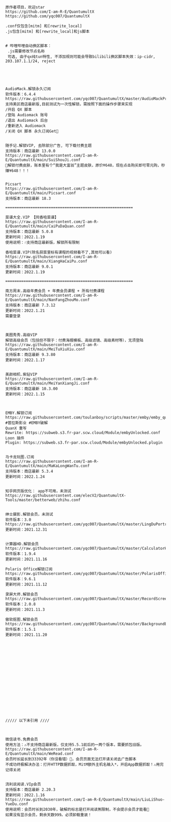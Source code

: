     原作者项目，欢迎star
    https://github.com/I-am-R-E/QuantumultX
    https://github.com/yqc007/QuantumultX
    
    .conf仅包含[mitm] 和[rewrite_local]
    .js包含[mitm] 和[rewrite_local]和js脚本
    
    
    # 哔哩哔哩自动换区脚本：
     .js需要修改节点名称
     可选, 由于qx纯tun特性, 不添加规则可能会导致bilibili换区脚本失效：ip-cidr, 203.107.1.1/24, reject





    AudioMack.解锁永久订阅
    软件版本：6.4.4
    https://raw.githubusercontent.com/yqc007/QuantumultX/master/AudioMackProCrack.js
    支持美区商店最新版,目前测试为一次性解锁，需按照下面的操作步骤来实现
    /开启 QX 脚本
    /登陆 Audiomack 账号
    /退出 Audiomack 后台
    /重新进入 Audiomack
    /关闭 QX 脚本 永久订阅Get🎉


    随手记.解锁VIP, 去除部分广告, 可下载付费主题
    支持版本：商店最新 13.0.0
    https://raw.githubusercontent.com/I-am-R-E/QuantumultX/main/SuiShouJi.conf
    🎉解锁付费皮肤，账本里有个“我是大富翁”主题皮肤，原价¥648，现在点击购买即可零元购，秒赚¥648！！！
    
    
    Picsart
    https://raw.githubusercontent.com/I-am-R-E/QuantumultX/main/Picsart.conf
    支持版本：商店最新 18.3
    
    ========================================================

    菜谱大全.VIP 【同香哈菜谱】
    https://raw.githubusercontent.com/I-am-R-E/QuantumultX/main/CaiPuDaQuan.conf
    支持版本：商店最新 5.0.8
    更新时间：2022.1.19
    使用说明：☝️支持商店最新版，解锁所有限制

    香哈菜谱.VIP(除名厨菜里标有课程的视频看不了,其他可以看)
    https://raw.githubusercontent.com/I-am-R-E/QuantumultX/main/XiangHaCaiPu.conf
    支持版本：商店最新 9.0.1
    更新时间：2022.1.19

    ========================================================
    
    南方周末.高级年费会员 + 年费会员课程 + 所有付费课程
    https://raw.githubusercontent.com/I-am-R-E/QuantumultX/main/NanFangZhouMo.conf
    支持版本：商店最新 7.3.12
    更新时间：2022.1.21
    需要登录
    
    
   
    美图秀秀.高级VIP
    解锁高级会员（包括但不限于：付费海报模板、高级滤镜、高级素材等），无须登陆
    https://raw.githubusercontent.com/I-am-R-E/QuantumultX/main/MeiTuXiuXiu.conf
    支持版本：商店最新 9.3.80
    更新时间：2022.1.17
    
    
    美颜相机.紫钻VIP
    https://raw.githubusercontent.com/I-am-R-E/QuantumultX/main/MeiYanXiangJi.conf
    支持版本：商店最新 10.3.00
    更新时间：2022.1.15
    
    
    
    EMBY.解锁订阅
    https://raw.githubusercontent.com/toulanboy/scripts/master/emby/emby_quan.conf
    #普拉斯影业 #EMBY破解 
    QuanX 重写
    Rewrite: https://subweb.s3.fr-par.scw.cloud/Module/embyUnlocked.conf
    Loon 插件
    Plugin: https://subweb.s3.fr-par.scw.cloud/Module/embyUnlocked.plugin

    
    马卡龙玩图.订阅
    https://raw.githubusercontent.com/I-am-R-E/QuantumultX/main/MaKaLongWanTu.conf
    支持版本：商店最新 5.3.4
    更新时间：2022.1.24
    
    
    知乎网页版优化： app不可用，未测试
    https://raw.githubusercontent.com/elecV2/QuantumultX-Tools/master/betterweb/zhihu.conf
    
    
    绅士摄影.解锁会员，未测试
    软件版本：3.0
    https://raw.githubusercontent.com/yqc007/QuantumultX/master/LingDuPortraitProCrack.js
    更新时间：2021.12.31

    
    计算器HD.解锁会员
    https://raw.githubusercontent.com/yqc007/QuantumultX/master/CalculatorHDProCrack.js
    软件版本：1.9.4
    更新时间：2021.11.16
    
    Polaris Office解锁订阅
    https://raw.githubusercontent.com/yqc007/QuantumultX/master/PolarisOfficeProCrack.js
    软件版本：9.6.1
    更新时间：2021.11.12
    
    录屏大师.解锁会员
    https://raw.githubusercontent.com/yqc007/QuantumultX/master/RecordScreenProCrack.js
    软件版本：2.0.8
    更新时间：2021.11.3
    
    傲软抠图.解锁会员
    https://raw.githubusercontent.com/yqc007/QuantumultX/master/BackgroundEraserProCrack.js
    软件版本：1.5.1
    更新时间：2021.11.20

    
    
    
    
    
    
    
    
    
    
    
    
    
    
    
    
    
    ///// 以下未引用 ////
    
    
    
    微信读书.免费会员
    使用方法：⚠️不支持商店最新版，仅支持5.5.1前后的一两个版本，需要抓包旧版。
    https://raw.githubusercontent.com/I-am-R-E/QuantumultX/main/WeRead.conf
    会员时长延长到33392年（你没看错）🎉，会员页面无法打开请关闭去广告脚本
    不成功终极解决办法：打开HTTP数据抓取，MitM额外主机名输入*，开启App数据抓取！⚠️用完记得关闭
    
    
    流利说阅读.VIp会员
    支持版本：商店最新 2.20.3
    更新时间：2022.1.16
    https://raw.githubusercontent.com/I-am-R-E/QuantumultX/main/LiuLiShuo-YueDu.conf
    使用说明：会员时长到2030年，破解的标志是打开阅读🈚️限制，不会提示会员才能看🎉
    如果没有显示会员，剩余天数999。必须卸载重装！
    
    
    
    
    
    
    
    









